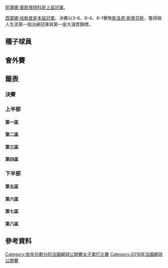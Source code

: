 [耶蓮娜·奧斯塔朋科是上屆冠軍](../Page/耶蓮娜·奧斯塔朋科.md "wikilink")。

[西莫娜·哈勒普是本屆冠軍](../Page/西莫娜·哈勒普.md "wikilink")。決賽以3–6、6–4、6–1擊敗[斯洛恩·斯蒂芬斯](../Page/斯洛恩·斯蒂芬斯.md "wikilink")，獲得個人生涯第一個法網冠軍與第一座大滿貫錦標。

## 種子球員

## 會外賽

## 籤表

### 決賽

### 上半部

#### 第一區

#### 第二區

#### 第三區

#### 第四區

### 下半部

#### 第五區

#### 第六區

#### 第七區

#### 第八區

## 參考資料

[Category:依年份劃分的法國網球公開賽女子單打比賽](https://zh.wikipedia.org/wiki/Category:依年份劃分的法國網球公開賽女子單打比賽 "wikilink")
[Category:2018年法國網球公開賽](https://zh.wikipedia.org/wiki/Category:2018年法國網球公開賽 "wikilink")